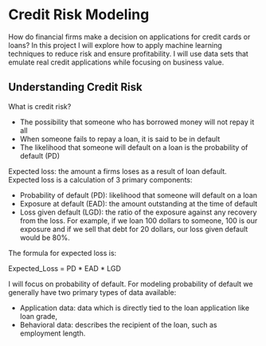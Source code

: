# Credit Risk Modeling

How do financial firms make a decision on applications for credit cards or loans? In this project I will explore how to apply machine learning techniques to reduce risk and ensure profitability. I will use data sets that emulate real credit applications while focusing on business value.


## Understanding Credit Risk

What is credit risk?

- The possibility that someone who has borrowed money will not repay it all
- When someone fails to repay a loan, it is said to be in default
- The likelihood that someone will default on a loan is the probability of default (PD)


Expected loss: the amount a firms loses as a result of loan default. Expected loss is a calculation of 3 primary components:

- Probability of default (PD): likelihood that someone will default on a loan
- Exposure at default (EAD): the amount outstanding at the time of default
- Loss given default (LGD): the ratio of the exposure against any recovery from the loss. For example, if we loan 100 dollars to someone, 100 is our exposure and if we sell that debt for 20 dollars, our loss given default would be 80%. 

The formula for expected loss is:

Expected_Loss = PD * EAD * LGD

I will focus on probability of default. For modeling probability of default we generally have two primary types of data available: 

- Application data: data which is directly tied to the loan application like loan grade, 
- Behavioral data: describes the recipient of the loan,  such as employment length.
